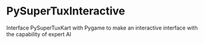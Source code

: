# PySuperTuxInteractive

Interface PySuperTuxKart with Pygame to make an interactive interface with the capability of expert AI
